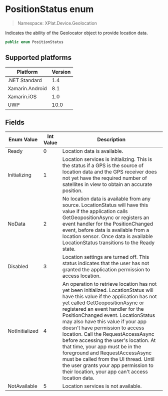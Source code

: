 # PositionStatus enum

> Namespace: XPlat.Device.Geolocation

Indicates the ability of the Geolocator object to provide location data.

```csharp
public enum PositionStatus
```

## Supported platforms

| Platform | Version |
| --- | --- |
| .NET Standard | 1.4 |
| Xamarin.Android | 8.1 |
| Xamarin.iOS  | 1.0 |
| UWP | 10.0 |

## Fields

| Enum Value | Int Value | Description |
| --- | --- | --- |
| Ready | 0 | Location data is available. |
| Initializing | 1 | Location services is initializing. This is the status if a GPS is the source of location data and the GPS receiver does not yet have the required number of satellites in view to obtain an accurate position. |
| NoData | 2 | No location data is available from any source. LocationStatus will have this value if the application calls GetGeopositionAsync or registers an event handler for the PositionChanged event, before data is available from a location sensor. Once data is available LocationStatus transitions to the Ready state. |
| Disabled | 3 | Location settings are turned off. This status indicates that the user has not granted the application permission to access location. |
| NotInitialized | 4 | An operation to retrieve location has not yet been initialized. LocationStatus will have this value if the application has not yet called GetGeopositionAsync or registered an event handler for the PositionChanged event. LocationStatus may also have this value if your app doesn't have permission to access location. Call the RequestAccessAsync before accessing the user's location. At that time, your app must be in the foreground and RequestAccessAsync must be called from the UI thread. Until the user grants your app permission to their location, your app can't access location data. |
| NotAvailable | 5 | Location services is not available. |
